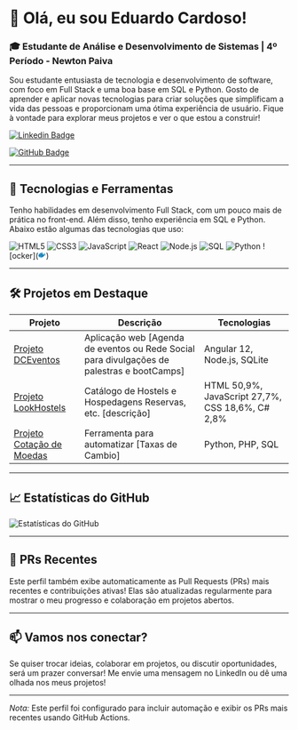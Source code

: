 # 👋 Olá, eu sou Eduardo Cardoso!

### 🎓 Estudante de Análise e Desenvolvimento de Sistemas | 4º Período - Newton Paiva

Sou estudante entusiasta de tecnologia e desenvolvimento de software, com foco em Full Stack e uma boa base em SQL e Python. Gosto de aprender e aplicar novas tecnologias para criar soluções que simplificam a vida das pessoas e proporcionam uma ótima experiência de usuário. Fique à vontade para explorar meus projetos e ver o que estou a construir!

[![Linkedin Badge](https://img.shields.io/badge/-Eduardo-blue?style=flat-square&logo=Linkedin&logoColor=white&link=https://www.linkedin.com/in/seu-perfil)](www.linkedin.com/in/josé-eduardo-cardoso-webhaker)

[![GitHub Badge](https://img.shields.io/badge/-EduCard-black?style=flat-square&logo=github&logoColor=white&link=https://github.com/seu-usuario)]([https://github.com/seu-usuario](https://github.com/J-Edu-Cardoso))

---

## 🚀 Tecnologias e Ferramentas

Tenho habilidades em desenvolvimento Full Stack, com um pouco mais de prática no front-end. Além disso, tenho experiência em SQL e Python. Abaixo estão algumas das tecnologias que uso:

![HTML5](https://img.shields.io/badge/-HTML5-E34F26?style=flat&logo=html5&logoColor=white)
![CSS3](https://img.shields.io/badge/-CSS3-1572B6?style=flat&logo=css3&logoColor=white)
![JavaScript](https://img.shields.io/badge/-JavaScript-F7DF1E?style=flat&logo=javascript&logoColor=black)
![React](https://img.shields.io/badge/-React-61DAFB?style=flat&logo=react&logoColor=black)
![Node.js](https://img.shields.io/badge/-Node.js-339933?style=flat&logo=node.js&logoColor=white)
![SQL](https://img.shields.io/badge/-SQL-4479A1?style=flat&logo=postgresql&logoColor=white)
![Python](https://img.shields.io/badge/-Python-3776AB?style=flat&logo=python&logoColor=white)
![ocker](<svg xmlns="http://www.w3.org/2000/svg" x="0px" y="0px" width="14" height="14" viewBox="0 0 48 48">
<path fill="#03A9F4" d="M40,20c0.391-1.735-0.092-3.78-2.5-6c-3.914,3.543-2.795,7.227-1.5,9c0,0-0.166,1-4,1S2,24,2,24S0.167,40,18,40c15.593,0,19.973-12.003,20.828-15.076C39.182,24.972,39.579,25.003,40,25c2.147-0.017,4.93-1.171,6-5.484C43.162,18.533,41.339,18.978,40,20z"></path><path fill="#0288D1" d="M2.165,28C2.9,32.739,5.983,40,18,40c12.185,0,17.523-7.33,19.682-12H2.165z"></path><path fill="#81D4FA" d="M19.812,39.938C18.892,39.616,14.74,38.848,14,33c-4.209,1.863-7.938,1.375-9.579,1.008C6.583,37.237,10.591,40,18,40C18.623,40,19.224,39.976,19.812,39.938z"></path><path fill="#FFF" d="M18 30A2 2 0 1 0 18 34A2 2 0 1 0 18 30Z"></path><path fill="#37474F" d="M14.914,33.597c0.224,0.505,0.02,1.162-0.51,1.318c-3.301,0.973-6.146,1.102-8.297,1.102c-0.644-0.619-1.194-1.279-1.656-1.963c2.585,0,6.71-0.12,9.144-0.966C14.117,32.906,14.69,33.09,14.914,33.597z M2,27c0,0,1.875,0.125,3-1c1.875,1.688,5.94,1.088,7,0c1.063,1.688,6.938,1.375,8,0c1.25,1.438,6.625,1.75,8,0c0.479,1.461,6.819,1.874,8,0c1.061,1.088,5.063,1.938,7.311,0C43.875,27.188,46,27,46,27v1H2 M17,32c0,0.552,0.448,1,1,1s1-0.448,1-1s-0.448-1-1-1S17,31.448,17,32z"></path><path fill="#01579B" d="M11,24H6v-5h5V24z M21,19h-5v5h5V19z M31,19h-5v5h5V19z M16,14h-5v5h5V14z M26,14h-5v5h5V14z"></path><path fill="#0288D1" d="M16,24h-5v-5h5V24z M26,19h-5v5h5V19z M26,9h-5v5h5V9z M21,14h-5v5h5V14z"></path>
</svg>)

---

## 🛠️ Projetos em Destaque

| Projeto          | Descrição                                   | Tecnologias                    |
|------------------|---------------------------------------------|--------------------------------|
| [Projeto DCEventos](https://github.com/J-Edu-Cardoso/DC_Eventosvs2.0.0) | Aplicação web [Agenda de eventos ou Rede Social para divulgações de palestras e bootCamps] | Angular 12, Node.js, SQLite            |
| [Projeto LookHostels](https://github.com/J-Edu-Cardoso/LookHostels) | Catálogo de Hostels e Hospedagens Reservas, etc. [descrição]                        | HTML 50,9%, JavaScript 27,7%, CSS 18,6%, C# 2,8%          |
| [Projeto Cotação de Moedas](https://github.com/J-Edu-Cardoso/taxa-cambio-master)  | Ferramenta para automatizar [Taxas de Cambio] | Python, PHP, SQL                    |

---

## 📈 Estatísticas do GitHub

<img src="https://github-readme-stats.vercel.app/api?username=seu-usuario&show_icons=true&theme=dark" alt="Estatísticas do GitHub" />

---

## 🌟 PRs Recentes

Este perfil também exibe automaticamente as Pull Requests (PRs) mais recentes e contribuições ativas! Elas são atualizadas regularmente para mostrar o meu progresso e colaboração em projetos abertos.

---

## 📫 Vamos nos conectar?

Se quiser trocar ideias, colaborar em projetos, ou discutir oportunidades, será um prazer conversar! Me envie uma mensagem no LinkedIn ou dê uma olhada nos meus projetos!

---

*Nota:* Este perfil foi configurado para incluir automação e exibir os PRs mais recentes usando GitHub Actions.
